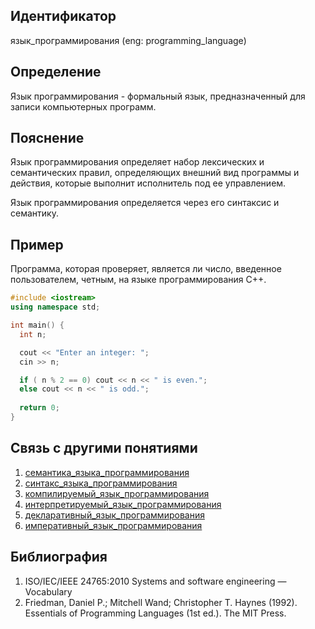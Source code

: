 ## Идентификатор

язык_программирования (eng: programming_language)

## Определение

Язык программирования - формальный язык, предназначенный для записи компьютерных программ. 

## Пояснение

Язык программирования определяет набор лексических и семантических правил, определяющих внешний вид программы и действия, которые выполнит исполнитель под ее управлением.

Язык программирования определяется через его синтаксис и семантику.



## Пример

Программа, которая проверяет, является ли число, введенное пользователем, четным, на языке программирования C++.

~~~C++
#include <iostream>
using namespace std;

int main() {
  int n;

  cout << "Enter an integer: ";
  cin >> n;

  if ( n % 2 == 0) cout << n << " is even.";
  else cout << n << " is odd.";
  
  return 0;
}
~~~

## Связь с другими понятиями

1. [семантика_языка_программирования](programming_language_semantics.md)
2. [синтакс_языка_программирования](programming_langiage_syntax.md)
3. [компилируемый_язык_программирования](compiled_programming_language.md)
4. [интерпретируемый_язык_программирования](interpreted_programming_language.md)
5. [декларативный_язык_программирования](declarative_programming_language.md)
6. [императивный_язык_программирования](imperative_programming_language.md)

## Библиография

1. ISO/IEC/IEEE 24765:2010 Systems and software engineering — Vocabulary
2. Friedman, Daniel P.; Mitchell Wand; Christopher T. Haynes (1992). Essentials of Programming Languages (1st ed.). The MIT Press.